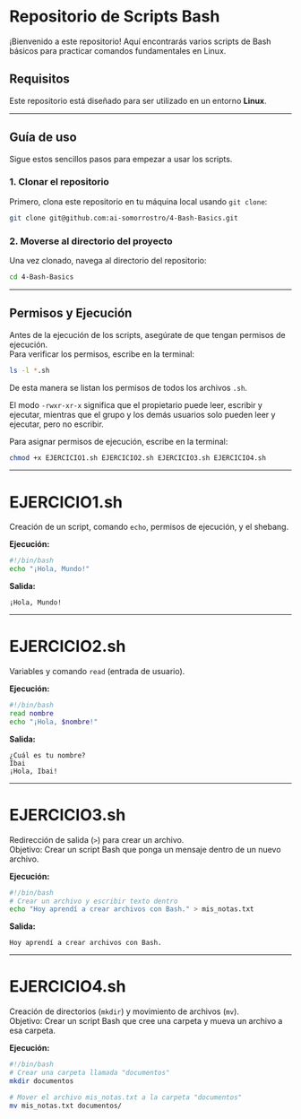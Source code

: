 # Repositorio de Scripts Bash

¡Bienvenido a este repositorio! Aquí encontrarás varios scripts de Bash básicos para practicar comandos fundamentales en Linux.

## Requisitos

Este repositorio está diseñado para ser utilizado en un entorno **Linux**.

---

## Guía de uso

Sigue estos sencillos pasos para empezar a usar los scripts.

### 1. Clonar el repositorio

Primero, clona este repositorio en tu máquina local usando `git clone`:

```bash
git clone git@github.com:ai-somorrostro/4-Bash-Basics.git
```

### 2. Moverse al directorio del proyecto

Una vez clonado, navega al directorio del repositorio:

```bash
cd 4-Bash-Basics
```

---

## Permisos y Ejecución

Antes de la ejecución de los scripts, asegúrate de que tengan permisos de ejecución.  
Para verificar los permisos, escribe en la terminal:

```bash
ls -l *.sh
```

De esta manera se listan los permisos de todos los archivos `.sh`.

El modo `-rwxr-xr-x` significa que el propietario puede leer, escribir y ejecutar, mientras que el grupo y los demás usuarios solo pueden leer y ejecutar, pero no escribir.

Para asignar permisos de ejecución, escribe en la terminal:

```bash
chmod +x EJERCICIO1.sh EJERCICIO2.sh EJERCICIO3.sh EJERCICIO4.sh
```

---

# EJERCICIO1.sh

Creación de un script, comando `echo`, permisos de ejecución, y el shebang.

**Ejecución:**

```bash
#!/bin/bash
echo "¡Hola, Mundo!"
```

**Salida:**

```
¡Hola, Mundo!
```

---

# EJERCICIO2.sh

Variables y comando `read` (entrada de usuario).

**Ejecución:**

```bash
#!/bin/bash
read nombre
echo "¡Hola, $nombre!"
```

**Salida:**

```
¿Cuál es tu nombre?
Ibai
¡Hola, Ibai!
```

---

# EJERCICIO3.sh

Redirección de salida (`>`) para crear un archivo.  
Objetivo: Crear un script Bash que ponga un mensaje dentro de un nuevo archivo.

**Ejecución:**

```bash
#!/bin/bash
# Crear un archivo y escribir texto dentro
echo "Hoy aprendí a crear archivos con Bash." > mis_notas.txt
```

**Salida:**

```
Hoy aprendí a crear archivos con Bash.
```

---

# EJERCICIO4.sh

Creación de directorios (`mkdir`) y movimiento de archivos (`mv`).  
Objetivo: Crear un script Bash que cree una carpeta y mueva un archivo a esa carpeta.

**Ejecución:**

```bash
#!/bin/bash
# Crear una carpeta llamada "documentos"
mkdir documentos

# Mover el archivo mis_notas.txt a la carpeta "documentos"
mv mis_notas.txt documentos/
```
